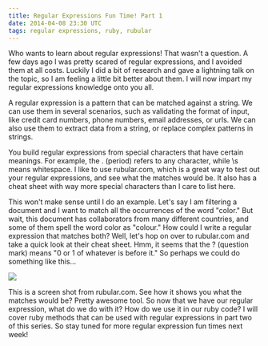 ```yaml
---
title: Regular Expressions Fun Time! Part 1
date: 2014-04-08 23:30 UTC
tags: regular expressions, ruby, rubular
---
```


Who wants to learn about regular expressions! That wasn't a question.
A few days ago I was pretty scared of
regular expressions, and I avoided them at all costs. Luckily I did
a bit of research and gave a lightning talk on the topic, so I am
feeling a little bit better about them.  I will now impart my
regular expressions knowledge onto you all.

A regular expression is a pattern that can be matched against a string.
We can use them in several scenarios, such as validating the format of
input, like credit card numbers, phone numbers, email addresses, or
urls.  We can also use them to extract data from a string, or replace
complex patterns in strings.

You build regular expressions from special characters that have
certain meanings.  For example, the . (period) refers to any character,
while \s means whitespace.  I like to use rubular.com, which is a
great way to test out your regular expressions, and see what the
matches would be.  It also has a cheat sheet with way more special
characters than I care to list here.

This won't make sense until I do an example.
Let's say I am filtering a document and
I want to match all the occurrences of the word "color."  But wait,
this document has collaborators from many different countries,
and some of them spell the word color as "colour." How could I write
a regular expression that matches both? Well, let's hop on over to
rubular.com and take a quick look at their cheat sheet. Hmm, it seems
that the ? (question mark) means "0 or 1 of whatever is before it."
So perhaps we could do something like this...

<img src="/images/foundation/orbit/rubular.png">

This is a screen shot from rubular.com.  See how it shows you
what the matches would be? Pretty awesome tool. So now that we have
our regular expression, what do we do with it?  How do we use
it in our ruby code? I will cover ruby methods that can be used with
regular expressions in part two of this series. So stay tuned
 for more regular expression fun times next week!
